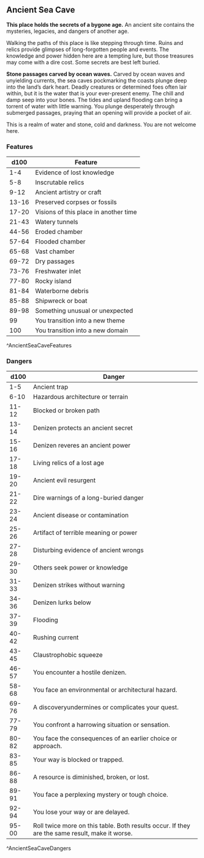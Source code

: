 ## Ancient Sea Cave
**This place holds the secrets of a bygone age.** An ancient site contains the mysteries, legacies, and dangers of another age.

Walking the paths of this place is like stepping through time. Ruins and relics provide glimpses of long-forgotten people and events. The knowledge and power hidden here are a tempting lure, but those treasures may come with a dire cost. Some secrets are best left buried.

**Stone passages carved by ocean waves.** Carved by ocean waves and unyielding currents, the sea caves pockmarking the coasts plunge deep into the land’s dark heart. Deadly creatures or determined foes often lair within, but it is the water that is your ever-present enemy. The chill and damp seep into your bones. The tides and upland flooding can bring a torrent of water with little warning. You plunge desperately through submerged passages, praying that an opening will provide a pocket of air.

This is a realm of water and stone, cold and darkness. You are not welcome here.

### Features
| d100  | Feature  |
|-------|----------|
| 1-4 | Evidence of lost knowledge  |
| 5-8 | Inscrutable relics  |
| 9-12 | Ancient artistry or craft  |
| 13-16 | Preserved corpses or fossils  |
| 17-20 | Visions of this place in another time  |
| 21-43 | Watery tunnels  |
| 44-56 | Eroded chamber  |
| 57-64 | Flooded chamber  |
| 65-68 | Vast chamber  |
| 69-72 | Dry passages  |
| 73-76 | Freshwater inlet  |
| 77-80 | Rocky island  |
| 81-84 | Waterborne debris  |
| 85-88 | Shipwreck or boat  |
| 89-98 | Something unusual or unexpected  |
| 99 | You transition into a new theme  |
| 100 | You transition into a new domain  |
^AncientSeaCaveFeatures

### Dangers
| d100  | Danger  |
|-------|----------|
| 1-5 | Ancient trap  |
| 6-10 | Hazardous architecture or terrain  |
| 11-12 | Blocked or broken path  |
| 13-14 | Denizen protects an ancient secret  |
| 15-16 | Denizen reveres an ancient power  |
| 17-18 | Living relics of a lost age  |
| 19-20 | Ancient evil resurgent  |
| 21-22 | Dire warnings of a long-buried danger  |
| 23-24 | Ancient disease or contamination  |
| 25-26 | Artifact of terrible meaning or power  |
| 27-28 | Disturbing evidence of ancient wrongs  |
| 29-30 | Others seek power or knowledge  |
| 31-33 | Denizen strikes without warning  |
| 34-36 | Denizen lurks below  |
| 37-39 | Flooding  |
| 40-42 | Rushing current  |
| 43-45 | Claustrophobic squeeze  |
| 46-57 | You encounter a hostile denizen.
| 58-68 | You face an environmental or architectural hazard.
| 69-76 | A discoveryundermines or complicates your quest.
| 77-79 | You confront a harrowing situation or sensation.
| 80-82 | You face the consequences of an earlier choice or approach.
| 83-85 | Your way is blocked or trapped.
| 86-88 | A resource is diminished, broken, or lost.
| 89-91 | You face a perplexing mystery or tough choice.
| 92-94 | You lose your way or are delayed.
| 95-00 | Roll twice more on this table. Both results occur. If they are the same result, make it worse.
^AncientSeaCaveDangers

